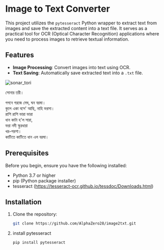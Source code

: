 # Image to Text Converter

This project utilizes the `pytesseract` Python wrapper to extract text from images and save the extracted content into a text file. It serves as a practical tool for OCR (Optical Character Recognition) applications where you need to process images to retrieve textual information.

## Features

- **Image Processing**: Convert images into text using OCR.
- **Text Saving**: Automatically save extracted text into a `.txt` file.
  
![sonar_tori](https://github.com/user-attachments/assets/ab1be215-a540-4297-b0c2-a22b6a0ed736)

সোনার তরী।

গগনে গরজে মেঘ, ঘন বরষা। <br/>
কুলে একা বসে' আছি, নাহি ভরসা। <br/>
রাশি রাশি ভারা ভারা <br/> 
ধান কাটা হ'ল সারা, <br/>
ভরা নদী স্কুরধারা <br/>
খর-পরশা। <br/>
কাটিতে কাটিতে ধান এল বরষা। <br/>

## Prerequisites

Before you begin, ensure you have the following installed:
- Python 3.7 or higher
- pip (Python package installer)
- tesseract (https://tesseract-ocr.github.io/tessdoc/Downloads.html)

## Installation

1. Clone the repository:
   ```bash
   git clone https://github.com/AlphaZero28/image2txt.git

2. install pytesseract
   ```bash
   pip install pytesseract
